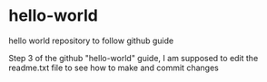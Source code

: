 # hello-world
hello world repository to follow github guide

Step 3 of the github "hello-world" guide, I am supposed to edit the readme.txt file to see how to make and commit changes
